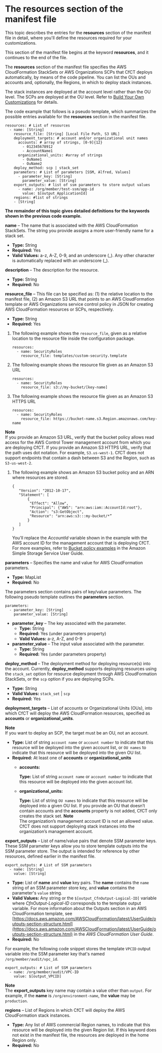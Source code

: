 # The resources section of the manifest file<a name="cfct-manifest-file-resources-section"></a>

This topic describes the entries for the **resources** section of the manifest file in detail, where you'll define the resources required for your customizations\.

This section of the manifest file begins at the keyword **resources**, and it continues to the end of the file\.

The **resources** section of the manifest file specifies the AWS CloudFormation StackSets or AWS Organizations SCPs that CfCT deploys automatically, by means of the code pipeline\. You can list the OUs and accounts and, optionally, the Regions, in which to deploy stack instances\.

The stack instances are deployed at the account level rather than the OU level\. The SCPs are deployed at the OU level\. Refer to [Build Your Own Customizations](cfcn-byo-customizations.md) for details\.

The code example that follows is a pseudo template, which summarizes the possible entries available for the **resources** section in the manifest file\.

```
resources: # List of resources
  - name: [String]
    resource_file: [String] [Local File Path, S3 URL] 
    deployment_targets: # account and/or organizational unit names
      accounts: # array of strings, [0-9]{12}
        - 012345678912
        - AccountName1
      organizational_units: #array of strings
        - OuName1
        - OuName2 
    deploy_method: scp | stack_set
    parameters: # List of parameters [SSM, Alfred, Values]
      - parameter_key: [String]
        parameter_value: [String]  
    export_outputs: # list of ssm parameters to store output values
      - name: /org/member/test-ssm/app-id
        value: $[output_ApplicationId]    
    regions: #list of strings
    - [String]
```

**The remainder of this topic gives detailed definitions for the keywords shown in the previous code example\.**

**name** – The name that is associated with the AWS CloudFormation StackSets\. The string you provide assigns a more user\-friendly name for a stack set\.
+  **Type:** String
+ **Required:** Yes
+ **Valid Values:** a\-z, A\-Z, 0\-9, and an underscore \(\_\)\. Any other character is automatically replaced with an underscore \(\_\)\.

**description** – The description for the resource\.
+ **Type:** String
+ **Required:** No

**resource\_file** – This file can be specified as: \(1\) the relative location to the manifest file, \(2\) an Amazon S3 URL that points to an AWS CloudFormation template or AWS Organizations service control policy in JSON for creating AWS CloudFormation resources or SCPs, respectively\.
+ **Type:** String
+ **Required:** Yes 

1. The following example shows the `resource_file`, given as a relative location to the resource file inside the configuration package\.

   ```
   resources:
     - name: SecurityRoles
       resource_file: templates/custom-security.template
   ```

1. The following example shows the resource file given as an Amazon S3 URL 

   ```
   resources:
     - name: SecurityRoles
       resource_file: s3://my-bucket/[key-name]
   ```

1. The following example shows the resource file given as an Amazon S3 HTTPS URL 

   ```
   resources:
     - name: SecurityRoles
       resource_file: https://bucket-name.s3.Region.amazonaws.com/key-name
   ```
**Note**  
If you provide an Amazon S3 URL, verify that the bucket policy allows read access for the AWS Control Tower management account from which you are deploying CfCT\. If you provide an Amazon S3 HTTPS URL, verify that the path uses dot notation\. For example, `S3.us-west-1`\. CfCT does not support endpoints that contain a dash between S3 and the Region, such as `S3‐us-west-2`\.

1. The following example shows an Amazon S3 bucket policy and an ARN where resources are stored\.

   ```
   {
      "Version": "2012-10-17",
      "Statement": [
          {
           "Effect": "Allow",
           "Principal": {"AWS": "arn:aws:iam::AccountId:root"},
           "Action": "s3:GetObject",
           "Resource": "arn:aws:s3:::my-bucket/*”
          }
      ]
   }  
   ```

   You'll replace the *AccountId* variable shown in the example with the AWS account ID for the management account that is deploying CfCT\. For more examples, refer to [Bucket policy examples](https://docs.aws.amazon.com/AmazonS3/latest/userguide/example-bucket-policies.html) in the Amazon Simple Storage Service User Guide\.

**parameters** – Specifies the name and value for AWS CloudFormation parameters\.
+ **Type:** MapList
+ **Required:** No

The parameters section contains pairs of key/value parameters\. The following pseudo template outlines the **parameters** section\.

```
parameters:
  - parameter_key: [String]
    parameter_value: [String]
```
+ **parameter\_key** – The key associated with the parameter\.
  +  **Type:** String
  + **Required:** Yes \(under parameters property\)
  + **Valid Values:** a\-z, A\-Z, and 0\-9 
+ **parameter\_value** – The input value associated with the parameter\.
  + **Type:** String 
  +  **Required:** Yes \(under parameters property\) 

**deploy\_method** – The deployment method for deploying resource\(s\) into the account\. Currently, **deploy\_method** supports deploying resources using the `stack_set` option for resource deployment through AWS CloudFormation StackSets, or the `scp` option if you are deploying SCPs\.
+ **Type:** String 
+ **Valid Values:** `stack_set` \| `scp`
+ **Required:** Yes

**deployment\_targets** – List of accounts or Organizational Units \(OUs\), into which CfCT will deploy the AWS CloudFormation resources, specified as **accounts** or **organizational\_units**\.

**Note**  
 If you want to deploy an SCP, the target must be an OU, not an account\. 
+ **Type:** List of string `account name` or `account number` to indicate that this resource will be deployed into the given account list, or `OU names` to indicate that this resource will be deployed into the given OU list\.
+ **Required:** At least one of **accounts** or **organizational\_units**
  + **accounts:**

    **Type:** List of string `account name` or `account number` to indicate that this resource will be deployed into the given account list\.
  + **organizational\_units:**

    **Type:** List of string `OU names` to indicate that this resource will be deployed into a given OU list\. If you provide an OU that doesn’t contain accounts and the **accounts** property is not added, CfCT only creates the stack set\.
**Note**  
The organization’s management account ID is not an allowed value\. CfCT does not support deploying stack instances into the organization’s management account\.

**export\_outputs** – List of name/value pairs that denote SSM parameter keys\. These SSM parameter keys allow you to store template outputs into the SSM parameter store\. The output is intended for reference by other resources, defined earlier in the manifest file\.

```
export_outputs: # List of SSM parameters
  - name: [String]
    value: [String]
```
+ **Type:** List of **name** and **value** key pairs\. The **name** contains the `name` string of an SSM parameter store key, and **value** contains the parameter's `value` string\.
+ **Valid Values:** Any string or the `$[output_CfnOutput-Logical-ID]` variable where *CfnOutput\-Logical\-ID* corresponds to the template output variable\. For more information about the Outputs section in an AWS CloudFormation template, see [https://docs.aws.amazon.com/AWSCloudFormation/latest/UserGuide/outputs-section-structure.html](https://docs.aws.amazon.com/AWSCloudFormation/latest/UserGuide/outputs-section-structure.html) in the *AWS CloudFormation User Guide*\.
+ **Required:** No 

For example, the following code snippet stores the template `VPCID` output variable into the SSM parameter key that's named `/org/member/audit/vpc_id`\.

```
export_outputs: # List of SSM parameters
  - name: /org/member/audit/VPC-ID
    value: $[output_VPCID]
```

**Note**  
The **export\_outputs** key name may contain a value other than `output`\. For example, if the **name** is `/org/environment-name`, the **value** may be `production`\.

**regions** – List of Regions in which CfCT will deploy the AWS CloudFormation stack instances\. 
+ **Type:** Any list of AWS commercial Region names, to indicate that this resource will be deployed into the given Region list\. If this keyword does not exist in the manifest file, the resources are deployed in the home Region only\.
+ **Required:** No 